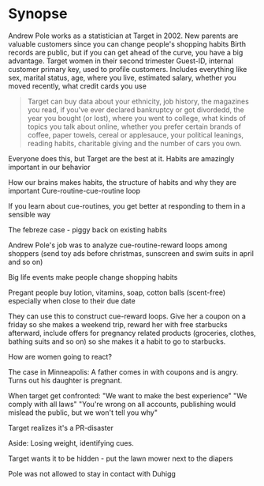 # Synopse
Andrew Pole works as a statistician at Target in 2002. 
New parents are valuable customers since you can change people's shopping habits
Birth records are public, but if you can get ahead of the curve, you have a big advantage.
Target women in their second trimester
Guest-ID, internal customer primary key, used to profile customers. Includes everything like sex, marital status, age, where you live, estimated salary, whether you moved recently, what credit cards you use
> Target can buy data about your ethnicity, job history, the magazines you read, if you've ever declared bankruptcy or got divordedd, the year you bought (or lost), where you went to college, what kinds of topics you talk about online, whether you prefer certain brands of coffee, paper towels, cereal or applesauce, your political leanings, reading habits, charitable giving and the number of cars you own.

Everyone does this, but Target are the best at it.
Habits are amazingly important in our behavior

How our brains makes habits, the structure of habits and why they are important
Cure-routine-cue-routine loop

If you learn about cue-routines, you get better at responding to them in a sensible way

The febreze case - piggy back on existing habits

Andrew Pole's job was to analyze cue-routine-reward loops among shoppers (send toy ads before christmas, sunscreen and swim suits in april and so on)

Big life events make people change shopping habits

Pregant people buy lotion, vitamins, soap, cotton balls (scent-free) especially when close to their due date

They can use this to construct cue-reward loops. Give her a coupon on a friday so she makes a weekend trip, reward her with free starbucks afterward, include offers for pregnancy related products (groceries, clothes, bathing suits and so on) so she makes it a habit to go to starbucks.

How are women going to react?

The case in Minneapolis: A father comes in with coupons and is angry. Turns out his daughter is pregnant.

When target get confronted:
"We want to make the best experience"
"We comply with all laws"
"You're wrong on all accounts, publishing would mislead the public, but we won't tell you why"

Target realizes it's a PR-disaster

Aside: Losing weight, identifying cues.

Target wants it to be hidden - put the lawn mower next to the diapers

Pole was not allowed to stay in contact with Duhigg

